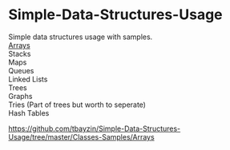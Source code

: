 # Simple-Data-Structures-Usage


Simple data structures usage with samples. <br>
 <a href="https://github.com/tbayzin/Simple-Data-Structures-Usage/tree/master/Classes-Samples/Arrays">Arrays</a>   <br>
Stacks   <br>
Maps    <br>
Queues     <br>
Linked Lists  <br>
Trees  <br>
Graphs   <br>
Tries (Part of trees but worth to seperate)  <br>
Hash Tables <br>

https://github.com/tbayzin/Simple-Data-Structures-Usage/tree/master/Classes-Samples/Arrays
